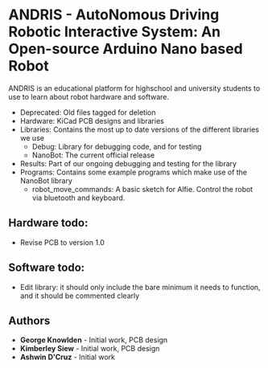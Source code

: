 ﻿# ANDRIS - AutoNomous Driving Robotic Interactive System: An Open-source Arduino Nano based Robot 

ANDRIS is an educational platform for highschool and university students to use to learn about robot hardware and software.

* Deprecated: Old files tagged for deletion
* Hardware: KiCad PCB designs and libraries
* Libraries: Contains the most up to date versions of the different libraries we use
	* Debug: Library for debugging code, and for testing
	* NanoBot: The current official release
* Results: Part of our ongoing debugging and testing for the library
* Programs: Contains some example programs which make use of the NanoBot library
	* robot_move_commands: A basic sketch for Alfie. Control the robot via bluetooth and keyboard. 

## Hardware todo:
* Revise PCB to version 1.0
	
## Software todo:
* Edit library: it should only include the bare minimum it needs to function, and it should be commented clearly

## Authors
* **George Knowlden** - Initial work, PCB design
* **Kimberley Siew** - Initial work, PCB design
* **Ashwin D'Cruz** - Initial work
